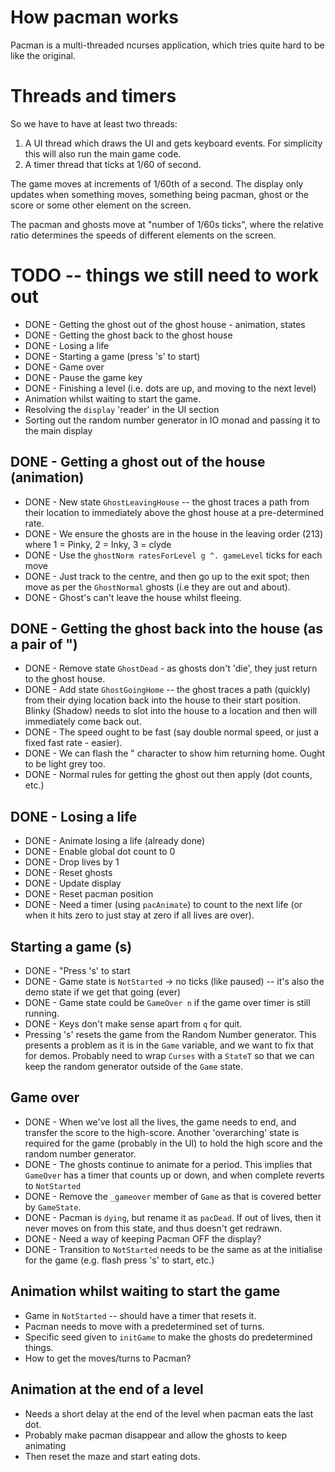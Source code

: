 # How pacman works

Pacman is a multi-threaded ncurses application, which tries quite hard to be like the original.

# Threads and timers

So we have to have at least two threads:

1. A UI thread which draws the UI and gets keyboard events.  For simplicity this will also run the main game code.
2. A timer thread that ticks at 1/60 of second.

The game moves at increments of 1/60th of a second.  The display only updates when something moves, something being pacman, ghost or the score or some other element on the screen.

The pacman and ghosts move at "number of 1/60s ticks", where the relative ratio determines the speeds of different elements on the screen.

# TODO -- things we still need to work out

* DONE - Getting the ghost out of the ghost house - animation, states
* DONE - Getting the ghost back to the ghost house
* DONE - Losing a life
* DONE - Starting a game (press 's' to start)
* DONE - Game over
* DONE - Pause the game key
* DONE - Finishing a level (i.e. dots are up, and moving to the next level)
* Animation whilst waiting to start the game.
* Resolving the `display` 'reader' in the UI section
* Sorting out the random number generator in IO monad and passing it to the main display

## DONE - Getting a ghost out of the house (animation)

* DONE - New state `GhostLeavingHouse` -- the ghost traces a path from their location to immediately above the ghost house at a pre-determined rate.
* DONE - We ensure the ghosts are in the house in the leaving order (213) where 1 = Pinky, 2 = Inky, 3 = clyde
* DONE - Use the `ghostNorm ratesForLevel g ^. gameLevel` ticks for each move
* DONE - Just track to the centre, and then go up to the exit spot; then move as per the `GhostNormal` ghosts (i.e they are out and about).
* DONE - Ghost's can't leave the house whilst fleeing.

## DONE - Getting the ghost back into the house (as a pair of ")

* DONE - Remove state `GhostDead` - as ghosts don't 'die', they just return to the ghost house.
* DONE - Add state `GhostGoingHome` -- the ghost traces a path (quickly) from their dying location back into the house to their start position.  Blinky (Shadow) needs to slot into the house to a location and then will immediately come back out.
* DONE - The speed ought to be fast (say double normal speed, or just a fixed fast rate - easier).
* DONE - We can flash the " character to show him returning home.  Ought to be light grey too.
* DONE - Normal rules for getting the ghost out then apply (dot counts, etc.)

## DONE - Losing a life

* DONE - Animate losing a life (already done)
* DONE - Enable global dot count to 0
* DONE - Drop lives by 1
* DONE - Reset ghosts
* DONE - Update display
* DONE - Reset pacman position
* DONE - Need a timer (using `pacAnimate`) to count to the next life (or when it hits zero to just stay at zero if all lives are over).

## Starting a game (s)

* DONE - "Press 's' to start
* DONE - Game state is `NotStarted` -> no ticks (like paused) -- it's also the demo state if we get that going (ever)
* DONE - Game state could be `GameOver n` if the game over timer is still running.
* DONE - Keys don't make sense apart from `q` for quit.
* Pressing 's' resets the game from the Random Number generator.  This presents a problem as it is in the `Game` variable, and we want to fix that for demos.  Probably need to wrap `Curses` with a `StateT` so that we can keep the random generator outside of the `Game` state.

## Game over

* DONE - When we've lost all the lives, the game needs to end, and transfer the score to the high-score.  Another 'overarching' state is required for the game (probably in the UI) to hold the high score and the random number generator.
* DONE - The ghosts continue to animate for a period. This implies that `GameOver` has a timer that counts up or down, and when complete reverts to `NotStarted`
* DONE - Remove the `_gameover` member of `Game` as that is covered better by `GameState`.
* DONE - Pacman is `dying`, but rename it as `pacDead`.  If out of lives, then it never moves on from this state, and thus doesn't get redrawn.
* DONE - Need a way of keeping Pacman OFF the display?
* DONE - Transition to `NotStarted` needs to be the same as at the initialise for the game (e.g. flash press 's' to start, etc.)

## Animation whilst waiting to start the game

* Game in `NotStarted`  -- should have a timer that resets it.
* Pacman needs to move with a predetermined set of turns.
* Specific seed given to `initGame` to make the ghosts do predetermined things.
* How to get the moves/turns to Pacman?

## Animation at the end of a level

* Needs a short delay at the end of the level when pacman eats the last dot.
* Probably make pacman disappear and allow the ghosts to keep animating
* Then reset the maze and start eating dots.
